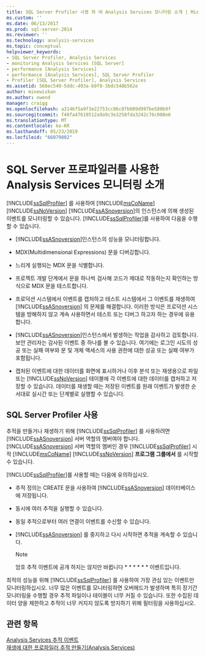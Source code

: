 ```yaml
---
title: SQL Server Profiler 사용 하 여 Analysis Services 모니터링 소개 | Microsoft Docs
ms.custom: ''
ms.date: 06/13/2017
ms.prod: sql-server-2014
ms.reviewer: ''
ms.technology: analysis-services
ms.topic: conceptual
helpviewer_keywords:
- SQL Server Profiler, Analysis Services
- monitoring Analysis Services [SQL Server]
- performance [Analysis Services]
- performance [Analysis Services], SQL Server Profiler
- Profiler [SQL Server Profiler], Analysis Services
ms.assetid: 568ec549-5ddc-493a-b9f8-3bdc548b562e
author: minewiskan
ms.author: owend
manager: craigg
ms.openlocfilehash: a3146f5a9f3e22753cc86c07b609d997be580b9f
ms.sourcegitcommit: f40fa47619512a9a9c3e3258fda3242c76c008e6
ms.translationtype: MT
ms.contentlocale: ko-KR
ms.lasthandoff: 05/23/2019
ms.locfileid: "66079802"
---
```

# <a name="introduction-to-monitoring-analysis-services-with-sql-server-profiler"></a>SQL Server 프로파일러를 사용한 Analysis Services 모니터링 소개
  [!INCLUDE[ssSqlProfiler](../../includes/sssqlprofiler-md.md)] 를 사용하여 [!INCLUDE[msCoName](../../includes/msconame-md.md)] [!INCLUDE[ssNoVersion](../../includes/ssnoversion-md.md)] [!INCLUDE[ssASnoversion](../../includes/ssasnoversion-md.md)]의 인스턴스에 의해 생성된 이벤트를 모니터링할 수 있습니다. [!INCLUDE[ssSqlProfiler](../../includes/sssqlprofiler-md.md)]를 사용하여 다음을 수행할 수 있습니다.  
  
-   [!INCLUDE[ssASnoversion](../../includes/ssasnoversion-md.md)]인스턴스의 성능을 모니터링합니다.  
  
-   MDX(Multidimensional Expressions) 문을 디버깅합니다.  
  
-   느리게 실행되는 MDX 문을 식별합니다.  
  
-   프로젝트 개발 단계에서 문을 하나씩 검사해 코드가 제대로 작동하는지 확인하는 방식으로 MDX 문을 테스트합니다.  
  
-   프로덕션 시스템에서 이벤트를 캡처하고 테스트 시스템에서 그 이벤트를 재생하여 [!INCLUDE[ssASnoversion](../../includes/ssasnoversion-md.md)] 의 문제를 해결합니다. 이러한 방식은 프로덕션 시스템을 방해하지 않고 계속 사용하면서 테스트 또는 디버그 하고자 하는 경우에 유용합니다.  
  
-   [!INCLUDE[ssASnoversion](../../includes/ssasnoversion-md.md)]인스턴스에서 발생하는 작업을 감사하고 검토합니다. 보안 관리자는 감사된 이벤트 중 하나를 볼 수 있습니다. 여기에는 로그인 시도의 성공 또는 실패 여부와 문 및 개체 액세스의 사용 권한에 대한 성공 또는 실패 여부가 포함됩니다.  
  
-   캡처된 이벤트에 대한 데이터를 화면에 표시하거나 이후 분석 또는 재생용으로 파일 또는 [!INCLUDE[ssNoVersion](../../includes/ssnoversion-md.md)] 테이블에 각 이벤트에 대한 데이터를 캡처하고 저장할 수 있습니다. 데이터를 재생할 때는 저장된 이벤트를 원래 이벤트가 발생한 순서대로 실시간 또는 단계별로 실행할 수 있습니다.  
  
## <a name="using-sql-server-profiler"></a>SQL Server Profiler 사용  
 추적을 만들거나 재생하기 위해 [!INCLUDE[ssSqlProfiler](../../includes/sssqlprofiler-md.md)] 를 사용하려면 [!INCLUDE[ssASnoversion](../../includes/ssasnoversion-md.md)] 서버 역할의 멤버여야 합니다. [!INCLUDE[ssASnoversion](../../includes/ssasnoversion-md.md)] 서버 역할의 멤버인 경우 [!INCLUDE[ssSqlProfiler](../../includes/sssqlprofiler-md.md)] 시작 [!INCLUDE[msCoName](../../includes/msconame-md.md)] [!INCLUDE[ssNoVersion](../../includes/ssnoversion-md.md)] **프로그램 그룹에서** 를 시작할 수 있습니다.  
  
 [!INCLUDE[ssSqlProfiler](../../includes/sssqlprofiler-md.md)]를 사용할 때는 다음에 유의하십시오.  
  
-   추적 정의는 CREATE 문을 사용하여 [!INCLUDE[ssASnoversion](../../includes/ssasnoversion-md.md)] 데이터베이스에 저장됩니다.  
  
-   동시에 여러 추적을 실행할 수 있습니다.  
  
-   동일 추적으로부터 여러 연결이 이벤트를 수신할 수 있습니다.  
  
-   [!INCLUDE[ssASnoversion](../../includes/ssasnoversion-md.md)] 를 중지하고 다시 시작하면 추적을 계속할 수 있습니다.  
  
    > [!NOTE]  
    >  암호 추적 이벤트에 공개 하지는 않지만 바뀝니다 \* \* \* \* \* \* 이벤트입니다.  
  
 최적의 성능을 위해 [!INCLUDE[ssSqlProfiler](../../includes/sssqlprofiler-md.md)] 를 사용하여 가장 관심 있는 이벤트만 모니터링하십시오. 너무 많은 이벤트를 모니터링하면 오버헤드가 발생하며 특히 장기간 모니터링을 수행할 경우 추적 파일이나 테이블이 너무 커질 수 있습니다. 또한 수집된 데이터 양을 제한하고 추적이 너무 커지지 않도록 방지하기 위해 필터링을 사용하십시오.  
  
## <a name="see-also"></a>관련 항목  
 [Analysis Services 추적 이벤트](https://docs.microsoft.com/bi-reference/trace-events/analysis-services-trace-events)   
 [재생에 대한 프로파일러 추적 만들기&#40;Analysis Services&#41;](create-profiler-traces-for-replay-analysis-services.md)  
  
  
